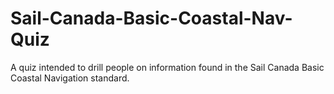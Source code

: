 # Sail-Canada-Basic-Coastal-Nav-Quiz
A quiz intended to drill people on information found in the Sail Canada Basic Coastal Navigation standard.
